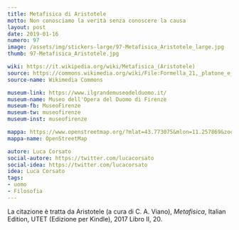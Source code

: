 ```yaml
---
title: Metafisica di Aristotele
motto: Non conosciamo la verità senza conoscere la causa
layout: post
date: 2019-01-16
numero: 97
image: /assets/img/stickers-large/97-Metafisica_Aristotele_large.jpg
thumb: 97-Metafisica_Aristotele.jpg

wiki: https://it.wikipedia.org/wiki/Metafisica_(Aristotele)
source: https://commons.wikimedia.org/wiki/File:Formella_21,_platone_e_aristotele_o_la_filosofia,_luca_della_robbia,_1437-1439dettaglio.JPG
source-name: Wikimedia Commons

museum-link: https://www.ilgrandemuseodelduomo.it/
museum-name: Museo dell'Opera del Duomo di Firenze
museum-fb: MuseoFirenze
museum-tw: museofirenze
museum-inst: museofirenze

mappa: https://www.openstreetmap.org/?mlat=43.773075&mlon=11.257869&zoom=15#map=15/43.7731/11.2579
mappa-name: OpenStreetMap

autore: Luca Corsato
social-autore: https://twitter.com/lucacorsato
social-idea: https://twitter.com/lucacorsato
idea: Luca Corsato
tags:
- uomo
- Filosofia
---
```


La citazione è tratta da Aristotele (a cura di C. A. Viano), *Metafisica*, Italian Edition, UTET (Edizione per Kindle), 2017 Libro II, 20.
